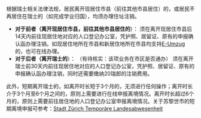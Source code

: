 根据瑞士相关法律法规，居民离开现居住市县（前往其他市县居住）的，或居民不再居住在瑞士的（如完成学业归国），均须办理住址注销。

* **对于前者（离开现居住市县，前往其他市县居住的**）：
  须在离开现居住市县后14天内前往现居住地对应的人口登记办公室，凭护照、居留证、原有的申报确认函办理注销。如现居住地所在市县和新居住地所在市县均支持[E-Umzug](https://www.eumzug.swiss/eumzugngx/global)的，也可在线办理。
* **对于后者（离开瑞士的**）：
  （有待核实：该项业务在市区是否通办）
  须在离开瑞士前30天内前往现居住地对应的人口登记办公室，凭护照、居留证、原有的申报确认函办理注销，同时还需要缴纳20瑞郎的注销费用。

此外，短期离开瑞士的，如离开时长短于3个月的，无须进行任何操作；离开时长介于3个月至6个月之间的，原则上需要进行在线申报离境情况。离开时长超过6个月的，原则上需要前往居住地的人口登记办公室申报离境情况。关于苏黎世市的短期离境申报可参考：[Stadt Zürich Temporäre Landesabwesenheit](https://www.stadt-zuerich.ch/prd/de/index/bevoelkerungsamt/umziehenmelden/temporaerelandesabwesenheit.html)